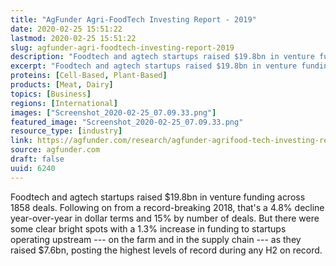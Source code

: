 ```yaml
---
title: "AgFunder Agri-FoodTech Investing Report - 2019"
date: 2020-02-25 15:51:22
lastmod: 2020-02-25 15:51:22
slug: agfunder-agri-foodtech-investing-report-2019
description: "Foodtech and agtech startups raised $19.8bn in venture funding across 1858 deals. Following on from a record-breaking 2018, that’s a 4.8% decline year-over-year in dollar terms and 15% by number of deals. But there were some clear bright spots with a 1.3% increase in funding to startups operating upstream — on the farm and in the supply chain — as they raised $7.6bn, posting the highest levels of record during any H2 on record."
excerpt: "Foodtech and agtech startups raised $19.8bn in venture funding across 1858 deals. Following on from a record-breaking 2018, that’s a 4.8% decline year-over-year in dollar terms and 15% by number of deals. But there were some clear bright spots with a 1.3% increase in funding to startups operating upstream — on the farm and in the supply chain — as they raised $7.6bn, posting the highest levels of record during any H2 on record."
proteins: [Cell-Based, Plant-Based]
products: [Meat, Dairy]
topics: [Business]
regions: [International]
images: ["Screenshot_2020-02-25_07.09.33.png"]
featured_image: "Screenshot_2020-02-25_07.09.33.png"
resource_type: [industry]
link: https://agfunder.com/research/agfunder-agrifood-tech-investing-report-2019/
source: agfunder.com
draft: false
uuid: 6240
---
```

Foodtech and agtech startups raised \$19.8bn in venture funding across
1858 deals. Following on from a record-breaking 2018, that's a 4.8%
decline year-over-year in dollar terms and 15% by number of deals. But
there were some clear bright spots with a 1.3% increase in funding to
startups operating upstream --- on the farm and in the supply chain ---
as they raised \$7.6bn, posting the highest levels of record during any
H2 on record.
